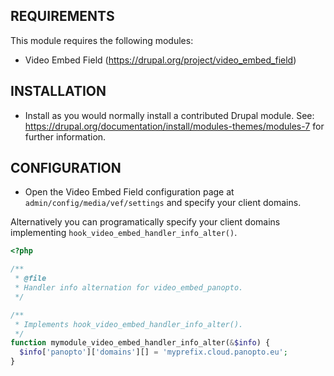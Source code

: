 REQUIREMENTS
------------

This module requires the following modules:

 * Video Embed Field (https://drupal.org/project/video_embed_field)

INSTALLATION
------------

 * Install as you would normally install a contributed Drupal module. See:
   https://drupal.org/documentation/install/modules-themes/modules-7
   for further information.
   
CONFIGURATION
------------

 * Open the Video Embed Field configuration page at
   `admin/config/media/vef/settings` and specify your client domains.


Alternatively you can programatically specify your client domains
implementing `hook_video_embed_handler_info_alter()`.

```php
<?php

/**
 * @file
 * Handler info alternation for video_embed_panopto.
 */

/**
 * Implements hook_video_embed_handler_info_alter().
 */
function mymodule_video_embed_handler_info_alter(&$info) {
  $info['panopto']['domains'][] = 'myprefix.cloud.panopto.eu';
}

```